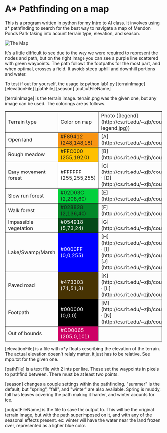 # A* Pathfinding on a map

This is a program written in python for my Intro to AI class. It involves using a* pathfinding to search for the best way to navigate a map of Mendon Ponds Park taking into acount terrain type, elevation, and season.

![The Map](https://i.imgur.com/wcs51Ys.png)

It's a little difficult to see due to the way we were required to represent the nodes and path, but on the right image you can see a purple line scattered with green waypoints. The path follows the footpaths for the most part, and when optimal, crosses a field. It avoids steep uphill and downhill portions and water.

To test if out for yourself, the usage is: python lab1.py [terrainImage] [elevationFile] [pathFile] [season] [outputFileName]

[terrainImage] is the terrain image. terrain.png was the given one, but any image can be used. The colorings are as follows.

<table border="1">

<tbody>

<tr>

<td>Terrain type</td>

<td>Color on map</td>

<td>Photo ([legend](http://cs.rit.edu/~zjb/courses/331/proj1/photo-legend.jpg))</td>

</tr>

<tr>

<td>Open land</td>

<td bgcolor="#f89412">#F89412 (248,148,18)</td>

<td>[A](http://cs.rit.edu/~zjb/courses/331/proj1/photos/A.jpg)</td>

</tr>

<tr>

<td>Rough meadow</td>

<td bgcolor="#ffc000">#FFC000 (255,192,0)</td>

<td> [B](http://cs.rit.edu/~zjb/courses/331/proj1/photos/B.jpg)</td>

</tr>

<tr>

<td>Easy movement forest</td>

<td bgcolor="#ffffff">#FFFFFF (255,255,255)</td>

<td> [C](http://cs.rit.edu/~zjb/courses/331/proj1/photos/C.jpg) · [D](http://cs.rit.edu/~zjb/courses/331/proj1/photos/D.jpg)</td>

</tr>

<tr>

<td>Slow run forest</td>

<td bgcolor="#02d03c">#02D03C (2,208,60)</td>

<td>[E](http://cs.rit.edu/~zjb/courses/331/proj1/photos/E.jpg)</td>

</tr>

<tr>

<td>Walk forest</td>

<td bgcolor="#028828">#028828 (2,136,40)</td>

<td>[F](http://cs.rit.edu/~zjb/courses/331/proj1/photos/F.jpg)</td>

</tr>

<tr>

<td>Impassible vegetation</td>

<td bgcolor="#054918"><font color="#FFFFFF">#054918 (5,73,24)</font></td>

<td>[G](http://cs.rit.edu/~zjb/courses/331/proj1/photos/G.jpg)</td>

</tr>

<tr>

<td>Lake/Swamp/Marsh</td>

<td bgcolor="#0000ff"><font color="#FFFFFF">#0000FF (0,0,255)</font></td>

<td>[H](http://cs.rit.edu/~zjb/courses/331/proj1/photos/H.jpg) · [I](http://cs.rit.edu/~zjb/courses/331/proj1/photos/I.jpg) · [J](http://cs.rit.edu/~zjb/courses/331/proj1/photos/J.jpg)</td>

</tr>

<tr>

<td>Paved road</td>

<td bgcolor="#473303"><font color="#ffffff">#473303 (71,51,3)</font></td>

<td>[K](http://cs.rit.edu/~zjb/courses/331/proj1/photos/K.jpg) · [L](http://cs.rit.edu/~zjb/courses/331/proj1/photos/L.jpg)</td>

</tr>

<tr>

<td>Footpath</td>

<td bgcolor="#000000"><font color="#ffffff">#000000 (0,0,0)</font></td>

<td>[M](http://cs.rit.edu/~zjb/courses/331/proj1/photos/M.jpg) · [N](http://cs.rit.edu/~zjb/courses/331/proj1/photos/N.jpg)</td>

</tr>

<tr>

<td>Out of bounds</td>

<td bgcolor="#cd0065"><font color="#ffffff">#CD0065 (205,0,101)</font></td>

<td></td>

</tr>

</tbody>

</table>

[elevationFile] is a file with x*y floats describing the elevation of the terrain. The actual elevation doesn't relaly matter, it just has to be relative. See mpp.txt for the given one.

[pathFile] is a text file with 2 ints per line. These set the waypoints in pixels to pathfind between. There must be at least two points.

[season] changes a couple settings within the pathfinding. "summer" is the default, but "spring", "fall", and "winter" are also available. Spring is muddy, fall has leaves covering the path making it harder, and winter acounts for ice.

[outputFileName] is the file to save the output to. This will be the original terrain image, but with the path superimposed on it, and with any of the seasonal effects present. ex: winter will have the water near the land frozen over, represented as a ligher blue color.




